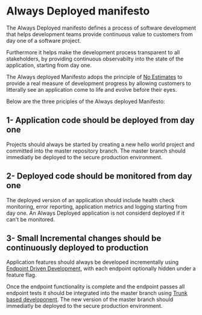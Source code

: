 # Always Deployed manifesto

The Always Deployed manifesto defines a process of software development that helps development teams provide continuous value to customers from day one of a software project.

Furthermore it helps make the development process transparent to all stakeholders, by providing continuous observabilty into the state of the application, starting from day one.

The Always deployed Manifesto adops the principle of [No Estimates](https://ronjeffries.com/xprog/articles/the-noestimates-movement/) to provide a real measure of development progress by allowing customers to litterally see an application come to life and evolve before their eyes.

Below are the three priciples of the Always deployed Manifesto:

## 1- Application code should be deployed from day one

Projects should always be started by creating a new hello world project and committed into the master repository branch. The master branch should immediatly be deployed to the secure production environment.

## 2- Deployed code should be monitored from day one

The deployed version of an application should include health check monitoring, error reporting, application metrics and logging starting from day one.
An Always Deployed application is not considerd deployed if it can't be monitored.

## 3- Small Incremental changes should be continuously deployed to production

Application features should always be developed incrementally using [Endpoint Driven Development](https://endpoint-driven-Development), with each endpoint optionally hidden under a feature flag.

Once the endpoint functionality is complete and the endpoint passes all endpoint tests it should be integrated into the master branch using [Trunk based developonent](https://trunkbaseddevelopment.com/).
The new version of the master branch should immediatly be deployed to the secure production environment.